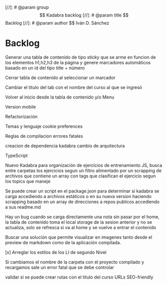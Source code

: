 [//]: # @param group $$ Kadabra backlog
[//]: # @param title $$ Backlog
[//]: # @param author $$ Iván D. Sánchez

# Backlog

Generar una tabla de contenido de tipo sticky que se arme en funcion de los elementos h1,h2,h3 de la página y genere marcadores automáticos basado en un id del tipo title + número

Cerrar tabla de contenido al seleccionar un marcador

Cambiar el titulo del tab con el nombre del curso al que se ingresó

Volver al inicio desde la tabla de contenido y/o Menu

Version mobile

Refactorización

Temas y lenguaje cookie preferences

Reglas de compilacion errores fatales

creacion de dependencia kadabra cambio de arquitectura

TypeScript

Nuevo Kadabra para organización de ejercicios de entrenamiento JS, busca entre carpetas los ejercicios segun un filtro alimentado por un scrapping de archivos que contiene un array con tags que clasifican el ejercicio segun los topics que maneje

Se puede crear un script en el package.json para determinar si kadabra se carga accediendo a archivos estáticos o en su nueva version haciendo scrapping basado en un array de direcciones a repos publicos accediendo a sus readme.md

Hay un bug cuando se carga directamente una nota sin pasar por el home, la tabla de contenido toma el local storage de la sesion anterior y no se actualiza, solo se refresca si va al home y se vuelve a entrar el contenido

Buscar una solución que permite visualizar en imagenes tanto desde el preview de markdown como de la aplicación compilada.

[x] Arreglar los estilos de los LI de segundo Nivel

Si cambiamos el nombre de la carpeta con el proyecto compilado y recargamos sale un error fatal que se debe controlar

validar si se puede crear rutas con el titulo del curso URLs SEO-friendly
